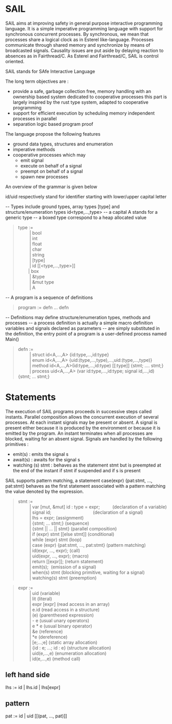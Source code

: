 # SAIL

SAIL aims at improving safety in general purpose interactive programming language. It is a simple imperative 
programming language with support for synchronous concurrent processes. By synchronous, we mean that processes
share a logical clock as in Esterel like-language. Processes communicate through shared memory and synchronize
by means of broadcasted signals. Causality issues are put aside by delaying reaction to absences as in Fairthread/C.
As Esterel and Fairthread/C, SAIL is control oriented. 

SAIL stands for SAfe Interactive Language

The long term objectives are :

- provide a safe, garbage collection free, memory handling with an ownership based system dedicated to cooperative processes
  this part is largely inspired by the rust type system, adapted to cooperative programming
- support for efficient execution by scheduling memory independent processes in parallel
- separation logic based program proof

The language propose the following features
- ground data types, structures and enumeration
- imperative methods
- cooperative processes which may
  - emit signal
  - execute on behalf of a signal
  - preempt on behalf of a signal
  - spawn new processes

An overview of the grammar is given below

id/uid respectively stand for identifier starting with lower/upper capital letter

-- Types include ground types, array types [type] and structure/enumeration types id<type,...,type>
-- a capital A stands for a generic type
-- a boxed type correspond to a heap allocated value

> type :=  
>         | bool  
>         | int  
>         | float  
>         | char  
>         | string  
>         | [type]  
>         | id [[<type,...,type>]]  
>         | box<type>  
>         | &type  
>         | &mut type  
>         | A  

-- A program is a sequence of definitions

> program := defn ... defn

-- Definitions may define structure/enumeration types, methods and processes
-- a process definition is actually a simple macro definition variables and signals declared as parameters
-- are simply substituted in the definition, the entry point of a program is a user-defined process named Main() 

> defn :=  
>         | struct id<A,...,A> {id:type,...,id:type}  
>         | enum id<A,...,A> {uid:(type,...,type),...,uid:(type,...,type)}  
>         | method id<A,...,A>(id:type,...,id:type) [[:type]] {stmt; .... stmt;}  
>         | process uid<A,...,A> (var id:type,...,id:type; signal id,...,id) {stmt; ... stmt;}  

# Statements

The execution of SAIL programs proceeds in successive steps called instants.
Parallel composition allows the concurrent execution of several processes.
At each instant signals may be present or absent. A signal is present either
because it is produced by the environment or because it is emitted by the program.
An instant terminates when all
processes are blocked, waiting for an absent signal. Signals are handled by the following
primitives :

- emit(s) : emits the signal s
- await(s) : awaits for the signal s
- watching (s) stmt : behaves as the statement stmt but is preempted at the 
  end of the instant if stmt if suspended and if s is present
  
SAIL supports pattern matching, a statement case(expr) {pat:stmt, ..., pat:stmt}
behaves as the first statement associated with a pattern matching the value denoted 
by the expression.
  

> stmt :=  
>         | var [mut, &mut] id : type = expr;          (declaration of a variable)  
>         | signal id;                                 (declaration of a signal)  
>         | lhs = expr;                                (assignment)  
>         | {stmt; ... stmt;}                          (sequence)  
>         | {stmt || ... || stmt}                      (parallel composition)  
>         | if (expr) stmt [[else stmt]]               (conditional)  
>         | while (expr) stmt                          (loop)  
>         | case (expr) {pat:stmt, ..., pat:stmt}      (pattern matching)  
>         | id(expr, ..., expr);                       (call)  
>         | uid(expr, ..., expr);                      (macro)  
>         | return [[expr]];                           (return statement)  
>         | emit(s);                                   (emission of a signal)  
>         | when(s) stmt                               (blocking primitive, waiting for a signal)  
>         | watching(s) stmt                           (preemption)  

> expr :=  
>         | uid                                        (variable)  
>         | lit                                        (literal)   
>         | expr [expr]                                (read access in an array)  
>         | e.id                                       (read access in a structure)  
>         | (e)                                        (parenthesed expression)   
>         | - e                                        (usual unary operators)  
>         | e * e                                      (usual binary operator)  
>         | &e                                         (reference)  
>         | *e                                         (dereference)  
>         | [e;...;e]                                  (static array allocation)  
>         | {id : e; ...; id : e}                      (structure allocation)  
>         | uid(e,...,e)                               (enumeration allocation)  
>         | id(e,...,e)                                (method call)  

## left hand side

lhs :=  id | lhs.id | lhs[expr]  

## pattern
	
pat :=  id  | uid [[(pat, ..., pat)]]  

